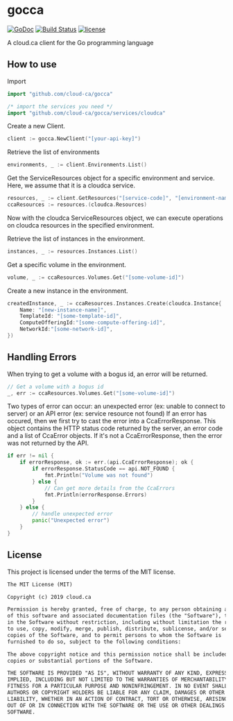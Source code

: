 # gocca

[![GoDoc](https://godoc.org/github.com/cloud-ca/gocca?status.svg)](https://godoc.org/github.com/cloud-ca/gocca)
[![Build Status](https://circleci.com/gh/cloud-ca/gocca.svg?style=svg)](https://circleci.com/gh/cloud-ca/gocca)
[![license](https://img.shields.io/github/license/cloud-ca/gocca.svg)](https://github.com/cloud-ca/gocca/blob/master/LICENSE)

A cloud.ca client for the Go programming language

## How to use

Import

```go
import "github.com/cloud-ca/gocca"

/* import the services you need */
import "github.com/cloud-ca/gocca/services/cloudca"
```

Create a new Client.

```go
client := gocca.NewClient("[your-api-key]")
```

Retrieve the list of environments

```go
environments, _ := client.Environments.List()
```

Get the ServiceResources object for a specific environment and service. Here, we assume that it is a cloudca service.

```go
resources, _ := client.GetResources("[service-code]", "[environment-name]")
ccaResources := resources.(cloudca.Resources)
```

Now with the cloudca ServiceResources object, we can execute operations on cloudca resources in the specified environment.

Retrieve the list of instances in the environment.

```go
instances, _ := resources.Instances.List()
```

Get a specific volume in the environment.

```go
volume, _ := ccaResources.Volumes.Get("[some-volume-id]")
```

Create a new instance in the environment.

```go
createdInstance, _ := ccaResources.Instances.Create(cloudca.Instance{
    Name: "[new-instance-name]",
    TemplateId: "[some-template-id]",
    ComputeOfferingId:"[some-compute-offering-id]",
    NetworkId:"[some-network-id]",
})
```

## Handling Errors

When trying to get a volume with a bogus id, an error will be returned.

```go
// Get a volume with a bogus id
_, err := ccaResources.Volumes.Get("[some-volume-id]")
```

Two types of error can occur: an unexpected error (ex: unable to connect to server) or an API error (ex: service resource not found)
If an error has occured, then we first try to cast the error into a CcaErrorResponse. This object contains the HTTP status code returned by the server, an error code and a list of CcaError objects. If it's not a CcaErrorResponse, then the error was not returned by the API.

```go
if err != nil {
    if errorResponse, ok := err.(api.CcaErrorResponse); ok {
        if errorResponse.StatusCode == api.NOT_FOUND {
            fmt.Println("Volume was not found")
        } else {
            // Can get more details from the CcaErrors
            fmt.Println(errorResponse.Errors)
        }
    } else {
        // handle unexpected error
        panic("Unexpected error")
    }
}
```

## License

This project is licensed under the terms of the MIT license.

```txt
The MIT License (MIT)

Copyright (c) 2019 cloud.ca

Permission is hereby granted, free of charge, to any person obtaining a copy
of this software and associated documentation files (the "Software"), to deal
in the Software without restriction, including without limitation the rights
to use, copy, modify, merge, publish, distribute, sublicense, and/or sell
copies of the Software, and to permit persons to whom the Software is
furnished to do so, subject to the following conditions:

The above copyright notice and this permission notice shall be included in all
copies or substantial portions of the Software.

THE SOFTWARE IS PROVIDED "AS IS", WITHOUT WARRANTY OF ANY KIND, EXPRESS OR
IMPLIED, INCLUDING BUT NOT LIMITED TO THE WARRANTIES OF MERCHANTABILITY,
FITNESS FOR A PARTICULAR PURPOSE AND NONINFRINGEMENT. IN NO EVENT SHALL THE
AUTHORS OR COPYRIGHT HOLDERS BE LIABLE FOR ANY CLAIM, DAMAGES OR OTHER
LIABILITY, WHETHER IN AN ACTION OF CONTRACT, TORT OR OTHERWISE, ARISING FROM,
OUT OF OR IN CONNECTION WITH THE SOFTWARE OR THE USE OR OTHER DEALINGS IN THE
SOFTWARE.
```
